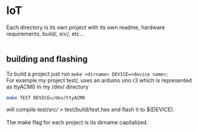 # IoT 
Each directory is its own project with its
own readme, hardware requirements, build/, src/, etc...   
<br>
## building and flashing
To build a project just run `make <dirname> DEVICE=<device name>`;  
For example my project test/, uses an arduino uno r3 which is 
represented as ttyACM0 in my /dev/ directory  
```bash
make TEST DEVICE=/dev/ttyACM0
```
will compile test/src/ > test/build/test.hex and flash it 
to $(DEVICE).  
<br>
The make flag for each project is its dirname capitalized.
